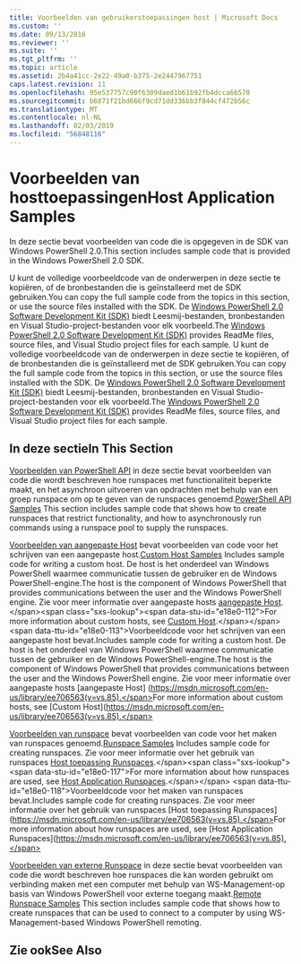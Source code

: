```yaml
---
title: Voorbeelden van gebruikerstoepassingen host | Microsoft Docs
ms.custom: ''
ms.date: 09/13/2016
ms.reviewer: ''
ms.suite: ''
ms.tgt_pltfrm: ''
ms.topic: article
ms.assetid: 2b4a41cc-2e22-49a0-b375-2e2447967751
caps.latest.revision: 11
ms.openlocfilehash: 95e537757c90f6309daed1b61b92fb4dcca66570
ms.sourcegitcommit: b6871f21bd666f9cd71dd336bb3f844cf472b56c
ms.translationtype: MT
ms.contentlocale: nl-NL
ms.lasthandoff: 02/03/2019
ms.locfileid: "56848116"
---
```

# <a name="host-application-samples"></a><span data-ttu-id="e18e0-102">Voorbeelden van hosttoepassingen</span><span class="sxs-lookup"><span data-stu-id="e18e0-102">Host Application Samples</span></span>

<span data-ttu-id="e18e0-103">In deze sectie bevat voorbeelden van code die is opgegeven in de SDK van Windows PowerShell 2.0.</span><span class="sxs-lookup"><span data-stu-id="e18e0-103">This section includes sample code that is provided in the Windows PowerShell 2.0 SDK.</span></span>

 <span data-ttu-id="e18e0-104">U kunt de volledige voorbeeldcode van de onderwerpen in deze sectie te kopiëren, of de bronbestanden die is geïnstalleerd met de SDK gebruiken.</span><span class="sxs-lookup"><span data-stu-id="e18e0-104">You can copy the full sample code from the topics in this section, or use the source files installed with the SDK.</span></span> <span data-ttu-id="e18e0-105">De [Windows PowerShell 2.0 Software Development Kit (SDK)](https://www.microsoft.com/en-us/download/details.aspx?id=2560) biedt Leesmij-bestanden, bronbestanden en Visual Studio-project-bestanden voor elk voorbeeld.</span><span class="sxs-lookup"><span data-stu-id="e18e0-105">The [Windows PowerShell 2.0 Software Development Kit (SDK)](https://www.microsoft.com/en-us/download/details.aspx?id=2560) provides ReadMe files, source files, and Visual Studio project files for each sample.</span></span>
<span data-ttu-id="e18e0-106">U kunt de volledige voorbeeldcode van de onderwerpen in deze sectie te kopiëren, of de bronbestanden die is geïnstalleerd met de SDK gebruiken.</span><span class="sxs-lookup"><span data-stu-id="e18e0-106">You can copy the full sample code from the topics in this section, or use the source files installed with the SDK.</span></span> <span data-ttu-id="e18e0-107">De [Windows PowerShell 2.0 Software Development Kit (SDK)](https://www.microsoft.com/en-us/download/details.aspx?id=2560) biedt Leesmij-bestanden, bronbestanden en Visual Studio-project-bestanden voor elk voorbeeld.</span><span class="sxs-lookup"><span data-stu-id="e18e0-107">The [Windows PowerShell 2.0 Software Development Kit (SDK)](https://www.microsoft.com/en-us/download/details.aspx?id=2560) provides ReadMe files, source files, and Visual Studio project files for each sample.</span></span>

## <a name="in-this-section"></a><span data-ttu-id="e18e0-108">In deze sectie</span><span class="sxs-lookup"><span data-stu-id="e18e0-108">In This Section</span></span>

 <span data-ttu-id="e18e0-109">[Voorbeelden van PowerShell API](./windows-powershell-api-samples.md) in deze sectie bevat voorbeelden van code die wordt beschreven hoe runspaces met functionaliteit beperkte maakt, en het asynchroon uitvoeren van opdrachten met behulp van een groep runspace om op te geven van de runspaces genoemd.</span><span class="sxs-lookup"><span data-stu-id="e18e0-109">[PowerShell API Samples](./windows-powershell-api-samples.md) This section includes sample code that shows how to create runspaces that restrict functionality, and how to asynchronously run commands using a runspace pool to supply the runspaces.</span></span>

 <span data-ttu-id="e18e0-110">[Voorbeelden van aangepaste Host](./custom-host-samples.md) bevat voorbeelden van code voor het schrijven van een aangepaste host.</span><span class="sxs-lookup"><span data-stu-id="e18e0-110">[Custom Host Samples](./custom-host-samples.md) Includes sample code for writing a custom host.</span></span> <span data-ttu-id="e18e0-111">De host is het onderdeel van Windows PowerShell waarmee communicatie tussen de gebruiker en de Windows PowerShell-engine.</span><span class="sxs-lookup"><span data-stu-id="e18e0-111">The host is the component of Windows PowerShell that provides communications between the user and the Windows PowerShell engine.</span></span> <span data-ttu-id="e18e0-112">Zie voor meer informatie over aangepaste hosts [aangepaste Host](https://msdn.microsoft.com/en-us/library/ee706563(v=vs.85).aspx).</span><span class="sxs-lookup"><span data-stu-id="e18e0-112">For more information about custom hosts, see [Custom Host](https://msdn.microsoft.com/en-us/library/ee706563(v=vs.85).aspx).</span></span>
<span data-ttu-id="e18e0-113">Voorbeeldcode voor het schrijven van een aangepaste host bevat.</span><span class="sxs-lookup"><span data-stu-id="e18e0-113">Includes sample code for writing a custom host.</span></span> <span data-ttu-id="e18e0-114">De host is het onderdeel van Windows PowerShell waarmee communicatie tussen de gebruiker en de Windows PowerShell-engine.</span><span class="sxs-lookup"><span data-stu-id="e18e0-114">The host is the component of Windows PowerShell that provides communications between the user and the Windows PowerShell engine.</span></span> <span data-ttu-id="e18e0-115">Zie voor meer informatie over aangepaste hosts [aangepaste Host] (https://msdn.microsoft.com/en-us/library/ee706563(v=vs.85).</span><span class="sxs-lookup"><span data-stu-id="e18e0-115">For more information about custom hosts, see [Custom Host](https://msdn.microsoft.com/en-us/library/ee706563(v=vs.85).</span></span>

 <span data-ttu-id="e18e0-116">[Voorbeelden van runspace](./runspace-samples.md) bevat voorbeelden van code voor het maken van runspaces genoemd.</span><span class="sxs-lookup"><span data-stu-id="e18e0-116">[Runspace Samples](./runspace-samples.md) Includes sample code for creating runspaces.</span></span> <span data-ttu-id="e18e0-117">Zie voor meer informatie over het gebruik van runspaces [Host toepassing Runspaces](https://msdn.microsoft.com/en-us/library/ee706563(v=vs.85).aspx).</span><span class="sxs-lookup"><span data-stu-id="e18e0-117">For more information about how runspaces are used, see [Host Application Runspaces](https://msdn.microsoft.com/en-us/library/ee706563(v=vs.85).aspx).</span></span>
<span data-ttu-id="e18e0-118">Voorbeeldcode voor het maken van runspaces bevat.</span><span class="sxs-lookup"><span data-stu-id="e18e0-118">Includes sample code for creating runspaces.</span></span> <span data-ttu-id="e18e0-119">Zie voor meer informatie over het gebruik van runspaces [Host toepassing Runspaces] (https://msdn.microsoft.com/en-us/library/ee706563(v=vs.85).</span><span class="sxs-lookup"><span data-stu-id="e18e0-119">For more information about how runspaces are used, see [Host Application Runspaces](https://msdn.microsoft.com/en-us/library/ee706563(v=vs.85).</span></span>

 <span data-ttu-id="e18e0-120">[Voorbeelden van externe Runspace](./remote-runspace-samples.md) in deze sectie bevat voorbeelden van code die wordt beschreven hoe runspaces die kan worden gebruikt om verbinding maken met een computer met behulp van WS-Management-op basis van Windows PowerShell voor externe toegang maakt.</span><span class="sxs-lookup"><span data-stu-id="e18e0-120">[Remote Runspace Samples](./remote-runspace-samples.md) This section includes sample code that shows how to create runspaces that can be used to connect to a computer by using WS-Management-based Windows PowerShell remoting.</span></span>

## <a name="see-also"></a><span data-ttu-id="e18e0-121">Zie ook</span><span class="sxs-lookup"><span data-stu-id="e18e0-121">See Also</span></span>
